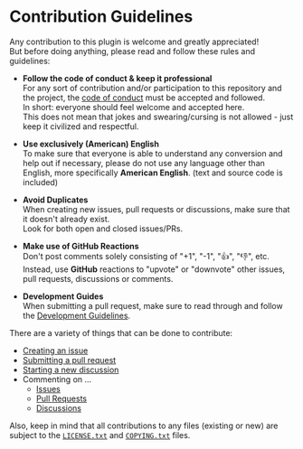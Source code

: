<!--
  Copyright (c) 2024 Michael Federczuk
  SPDX-License-Identifier: CC-BY-SA-4.0
-->

# Contribution Guidelines #

Any contribution to this plugin is welcome and greatly appreciated!  
But before doing anything, please read and follow these rules and guidelines:

* **Follow the code of conduct & keep it professional**  
  For any sort of contribution and/or participation to this repository and the project, the
  [code of conduct](CODE_OF_CONDUCT.md) must be accepted and followed.  
  In short: everyone should feel welcome and accepted here.  
  This does not mean that jokes and swearing/cursing is not allowed - just keep it civilized and respectful.

* **Use exclusively (American) English**  
  To make sure that everyone is able to understand any conversion and help out if necessary, please do not use any
  language other than English, more specifically **American English**. (text and source code is included)

* **Avoid Duplicates**  
  When creating new issues, pull requests or discussions, make sure that it doesn't already exist.  
  Look for both open and closed issues/PRs.

* **Make use of GitHub Reactions**  
  Don't post comments solely consisting of "+1", "-1", "👍", "👎", etc.  
  Instead, use **GitHub** reactions to "upvote" or "downvote" other issues, pull requests, discussions or comments.

* **Development Guides**  
  When submitting a pull request, make sure to read through and follow the [Development Guidelines](DEVELOPING.md).

There are a variety of things that can be done to contribute:

* [Creating an issue](https://github.com/mfederczuk/gradle-build-constants-plugin/issues/new/choose)
* [Submitting a pull request](https://github.com/mfederczuk/gradle-build-constants-plugin/compare)
* [Starting a new discussion](https://github.com/mfederczuk/gradle-build-constants-plugin/discussions/new)
* Commenting on ...
  * [Issues](https://github.com/mfederczuk/gradle-build-constants-plugin/issues)
  * [Pull Requests](https://github.com/mfederczuk/gradle-build-constants-plugin/pulls)
  * [Discussions](https://github.com/mfederczuk/gradle-build-constants-plugin/discussions)

Also, keep in mind that all contributions to any files (existing or new) are subject to the [`LICENSE.txt`](LICENSE.txt)
and [`COPYING.txt`](COPYING.txt) files.
